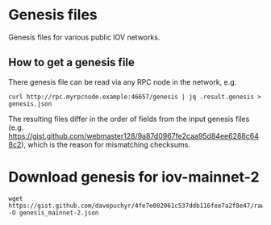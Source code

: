 # Genesis files

Genesis files for various public IOV networks.

## How to get a genesis file

There genesis file can be read via any RPC node in the network, e.g.

```
curl http://rpc.myrpcnode.example:46657/genesis | jq .result.genesis > genesis.json
```

The resulting files differ in the order of fields from the input genesis files (e.g. https://gist.github.com/webmaster128/9a87d0967fe2caa95d84ee6288c648c2), which is the reason for mismatching checksums.

# Download genesis for iov-mainnet-2

```
wget https://gist.github.com/davepuchyr/4fe7e002061c537ddb116fee7a2f8e47/raw/8a2430df3f57fbf999f2b9f7f009527f790961f2/genesis.json -O genesis_mainnet-2.json
```
